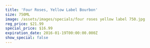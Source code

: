 ```yaml
---
title: 'Four Roses, Yellow Label Bourbon'
size: 750ML
image: /assets/images/specials/four roses yellow label 750.jpg
reg_price: $21.99
special_price: $16.99
expiration_date: 2016-01-19T00:00:00.000Z
show_special: false
---
```


